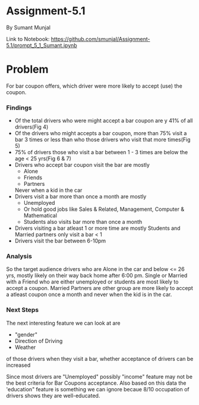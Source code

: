# Assignment-5.1
By Sumant Munjal

Link to Notebook: https://github.com/smunjal/Assignment-5.1/prompt_5_1_Sumant.ipynb


# Problem

For bar coupon offers, which driver were more likely to accept (use) the coupon. 

    

### Findings

<ul>
    <li>Of the total drivers who were might accept a bar coupon are y 41% of all drivers(Fig 4)</li>
    <li>Of the drivers who might accepts a bar coupon, more than 75% visit a bar 3 times or less than who those drivers who visit that more times(Fig 5)</li>
    <li>75% of drivers those who visit a bar between 1 - 3 times are below the age < 25 yrs(Fig 6 & 7)</li>
    <li>Drivers who accept bar coupon visit the bar are mostly
        <ul><li>Alone</li><li>Friends</li><li>Partners</li></ul>
        Never when a kid in the car
    </li>
    <li>Drivers visit a bar more than once a month are mostly
        <ul><li>Unemployed</li>
        <li>Or hold good jobs like Sales & Related, Management, Computer & Mathematical </li>
        <li>Students also visits bar more than once a month</li>
        </ul>
    </li>
    <li>Drivers visiting a bar atleast 1 or more time are mostly Students and Married partners only visit a bar < 1 </li>
    <li>Drivers visit the bar between 6-10pm </li>
</ul>

### Analysis
So the target audience drivers who are Alone in the car and below <= 26 yrs, mostly likely on their way back home after 6:00 pm. Single or Married with a Friend who are either unemployed or students are most likely to accept a coupon. Married Partners are other group are more likely to accept a atleast coupon once a month and never when the kid is in the car.  

### Next Steps
The next interesting feature we can look at are <br><ul><li>"gender" </li><li>Direction of Driving</li><li>Weather</li></ul> of those drivers when they visit a bar, whether acceptance of drivers can be increased

Since most drivers are "Unemployed" possibly "income" feature may not be the best criteria for Bar Coupons acceptance. Also based on this data the 'education" feature is something we can ignore becaue 8/10 occupation of drivers shows they are well-educated.
